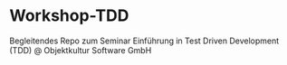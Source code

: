 # Workshop-TDD
Begleitendes Repo zum Seminar Einführung in Test Driven Development (TDD) @ Objektkultur Software GmbH
